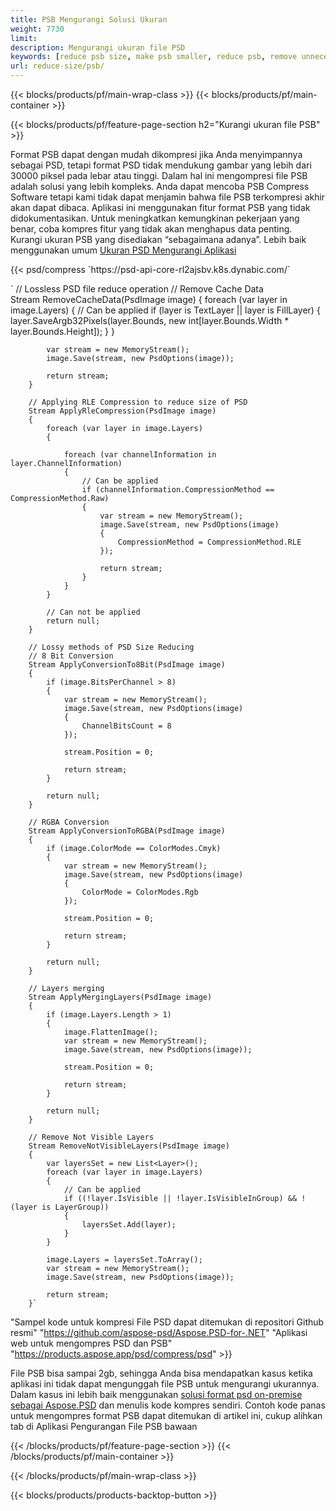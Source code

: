 ```yaml
---
title: PSB Mengurangi Solusi Ukuran
weight: 7730
limit: 
description: Mengurangi ukuran file PSD
keywords: [reduce psb size, make psb smaller, reduce psb, remove unnecessary psb data, compress psb file, compress psb]
url: reduce-size/psb/
---
```

{{< blocks/products/pf/main-wrap-class >}}
{{< blocks/products/pf/main-container >}}

{{< blocks/products/pf/feature-page-section h2="Kurangi ukuran file PSB" >}}

<p>Format PSB dapat dengan mudah dikompresi jika Anda menyimpannya sebagai PSD, tetapi format PSD tidak mendukung gambar yang lebih dari 30000 piksel pada lebar atau tinggi. Dalam hal ini mengompresi file PSB adalah solusi yang lebih kompleks. Anda dapat mencoba PSB Compress Software tetapi kami tidak dapat menjamin bahwa file PSB terkompresi akhir akan dapat dibaca. Aplikasi ini menggunakan fitur format PSB yang tidak didokumentasikan. Untuk meningkatkan kemungkinan pekerjaan yang benar, coba kompres fitur yang tidak akan menghapus data penting. Kurangi ukuran PSB yang disediakan “sebagaimana adanya”. Lebih baik menggunakan umum <a href="/psd/reduce-size">Ukuran PSD Mengurangi Aplikasi</a></p>
{{< psd/compress `https://psd-api-core-rl2ajsbv.k8s.dynabic.com/` 

`        // Lossless PSD file reduce operation
        // Remove Cache Data			
        Stream RemoveCacheData(PsdImage image)
        {
            foreach (var layer in image.Layers)
            {
                // Can be applied
                if (layer is TextLayer || layer is FillLayer)
                {
                    layer.SaveArgb32Pixels(layer.Bounds, new int[layer.Bounds.Width * layer.Bounds.Height]);
                }
            }

            var stream = new MemoryStream();
            image.Save(stream, new PsdOptions(image));

            return stream;
        }

        // Applying RLE Compression to reduce size of PSD
        Stream ApplyRleCompression(PsdImage image)
        {
            foreach (var layer in image.Layers)
            {

                foreach (var channelInformation in layer.ChannelInformation)
                {
                    // Can be applied
                    if (channelInformation.CompressionMethod == CompressionMethod.Raw)
                    {
                        var stream = new MemoryStream();
                        image.Save(stream, new PsdOptions(image)
                        {
                            CompressionMethod = CompressionMethod.RLE
                        });

                        return stream;
                    }
                }
            }

            // Can not be applied
            return null;
        }

        // Lossy methods of PSD Size Reducing
        // 8 Bit Conversion
        Stream ApplyConversionTo8Bit(PsdImage image)
        {
            if (image.BitsPerChannel > 8)
            {
                var stream = new MemoryStream();
                image.Save(stream, new PsdOptions(image)
                {
                    ChannelBitsCount = 8
                });

                stream.Position = 0;

                return stream;
            }

            return null;
        }
       
        // RGBA Conversion
        Stream ApplyConversionToRGBA(PsdImage image)
        {
            if (image.ColorMode == ColorModes.Cmyk)
            {
                var stream = new MemoryStream();
                image.Save(stream, new PsdOptions(image)
                {
                    ColorMode = ColorModes.Rgb
                });

                stream.Position = 0;

                return stream;
            }

            return null;
        }

        // Layers merging
        Stream ApplyMergingLayers(PsdImage image)
        {
            if (image.Layers.Length > 1)
            {
                image.FlattenImage();
                var stream = new MemoryStream();
                image.Save(stream, new PsdOptions(image));

                stream.Position = 0;

                return stream;
            }

            return null;
        }

        // Remove Not Visible Layers
        Stream RemoveNotVisibleLayers(PsdImage image)
        {
            var layersSet = new List<Layer>();
            foreach (var layer in image.Layers)
            {
                // Can be applied
                if ((!layer.IsVisible || !layer.IsVisibleInGroup) && !(layer is LayerGroup))
                {
                    layersSet.Add(layer);
                }
            }

            image.Layers = layersSet.ToArray();
            var stream = new MemoryStream();
            image.Save(stream, new PsdOptions(image));

            return stream;
        }` 
"Sampel kode untuk kompresi File PSD dapat ditemukan di repositori Github resmi"  "https://github.com/aspose-psd/Aspose.PSD-for-.NET" 
"Aplikasi web untuk mengompres PSD dan PSB" "https://products.aspose.app/psd/compress/psd" >}}
<p>File PSB bisa sampai 2gb, sehingga Anda bisa mendapatkan kasus ketika aplikasi ini tidak dapat mengunggah file PSB untuk mengurangi ukurannya. Dalam kasus ini lebih baik menggunakan <a href="/psd">solusi format psd on-premise sebagai Aspose.PSD</a> dan menulis kode kompres sendiri. Contoh kode panas untuk mengompres format PSB dapat ditemukan di artikel ini, cukup alihkan tab di Aplikasi Pengurangan File PSB bawaan</p>
{{< /blocks/products/pf/feature-page-section >}}
{{< /blocks/products/pf/main-container >}}


{{< /blocks/products/pf/main-wrap-class >}}

{{< blocks/products/products-backtop-button >}}
